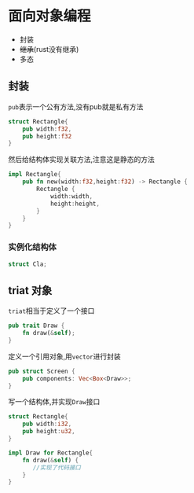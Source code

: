 # 面向对象编程

+ 封装
+ ~~继承~~(rust没有继承)
+ 多态

## 封装

`pub`表示一个公有方法,没有pub就是私有方法

```rust
struct Rectangle{
    pub width:f32,
    pub height:f32
}
```

然后给结构体实现关联方法,注意这是静态的方法

```rust
impl Rectangle{
    pub fn new(width:f32,height:f32) -> Rectangle {
        Rectangle {
            width:width,
            height:height,
        }
    }
}
```

### 实例化结构体

```cpp
struct Cla;
```



## triat 对象

`triat`相当于定义了一个接口

```rust
pub trait Draw {
    fn draw(&self);
}
```

定义一个引用对象,用`vector`进行封装

```rust
pub struct Screen {
    pub components: Vec<Box<Draw>>;
}
```

写一个结构体,并实现`Draw`接口

```rust
struct Rectangle{
    pub width:i32,
    pub height:u32,
}

impl Draw for Rectangle{
    fn draw(&self) {
       //实现了代码接口
    }
}
```

